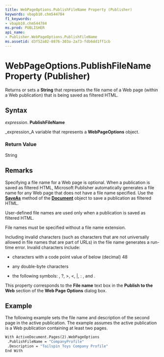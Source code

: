 ```yaml
---
title: WebPageOptions.PublishFileName Property (Publisher)
keywords: vbapb10.chm544784
f1_keywords:
- vbapb10.chm544784
ms.prod: PUBLISHER
api_name:
- Publisher.WebPageOptions.PublishFileName
ms.assetid: d3f52a82-8876-303a-2a73-fdb6dd1ff1cb
---
```



# WebPageOptions.PublishFileName Property (Publisher)

Returns or sets a  **String** that represents the file name of a Web page (within a Web publication) that is being saved as filtered HTML.


## Syntax

 _expression_. **PublishFileName**

 _expression_A variable that represents a  **WebPageOptions** object.


### Return Value

String


## Remarks

Specifying a file name for a Web page is optional. When a publication is saved as filtered HTML, Microsoft Publisher automatically generates a file name for any Web page that does not have a file name specified. Use the  **[SaveAs](document-saveas-method-publisher.md)** method of the **[Document](document-object-publisher.md)** object to save a publication as filtered HTML.

User-defined file names are used only when a publication is saved as filtered HTML.

File names must be specified without a file name extension.

Including invalid characters (such as characters that are not universally allowed in file names that are part of URLs) in the file name generates a run-time error. Invalid characters include: 


-  characters with a code point value of below (decimal) 48
    
- any double-byte characters
    
- the following symbols: \, ?, >, <, |, : , and .
    


This property corresponds to the  **File name** text box in the **Publish to the Web** section of the **Web Page Options** dialog box.


## Example

The following example sets the file name and description of the second page in the active publication. The example assumes the active publication is a Web publication containing at least two pages.


```vb
With ActiveDocument.Pages(2).WebPageOptions 
 .PublishFileName = "CompanyProfile" 
 .Description = "Tailspin Toys Company Profile" 
End With
```


